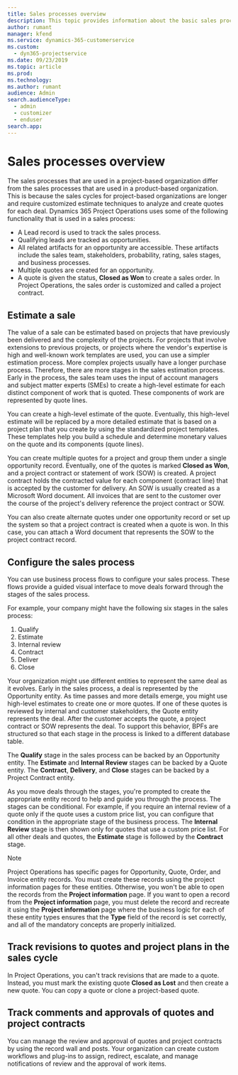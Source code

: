 ```yaml
---
title: Sales processes overview
description: This topic provides information about the basic sales processes.  
author: rumant
manager: kfend
ms.service: dynamics-365-customerservice
ms.custom: 
  - dyn365-projectservice
ms.date: 09/23/2019
ms.topic: article
ms.prod: 
ms.technology: 
ms.author: rumant
audience: Admin
search.audienceType: 
  - admin
  - customizer
  - enduser
search.app: 
---
```


# Sales processes overview

The sales processes that are used in a project-based organization differ from the sales processes that are used in a product-based organization. This is because the sales cycles for project-based organizations are longer and require customized estimate techniques to analyze and create quotes for each deal. Dynamics 365 Project Operations uses some of the following functionality that is used in a sales process:

- A Lead record is used to track the sales process.
- Qualifying leads are tracked as opportunities.
- All related artifacts for an opportunity are accessible. These artifacts include the sales team, stakeholders, probability, rating, sales stages, and business processes.
- Multiple quotes are created for an opportunity.
- A quote is given the status, **Closed as Won** to create a sales order. In Project Operations, the sales order is customized and called a project contract.

## Estimate a sale
The value of a sale can be estimated based on projects that have previously been delivered and the complexity of the projects. For projects that involve extensions to previous projects, or projects where the vendor's expertise is high and well-known work templates are used, you can use a simpler estimation process. More complex projects usually have a longer purchase process. Therefore, there are more stages in the sales estimation process. Early in the process, the sales team uses the input of account managers and subject matter experts (SMEs) to create a high-level estimate for each distinct component of work that is quoted. These components of work are represented by quote lines. 

You can create a high-level estimate of the quote. Eventually, this high-level estimate will be replaced by a more detailed estimate that is based on a project plan that you create by using the standardized project templates. These templates help you build a schedule and determine monetary values on the quote and its components (quote lines). 

You can create multiple quotes for a project and group them under a single opportunity record. Eventually, one of the quotes is marked **Closed as Won**, and a project contract or statement of work (SOW) is created. A project contract holds the contracted value for each component (contract line) that is accepted by the customer for delivery. An SOW is usually created as a Microsoft Word document. All invoices that are sent to the customer over the course of the project's delivery reference the project contract or SOW.

You can also create alternate quotes under one opportunity record or set up the system so that a project contract is created when a quote is won. In this case, you can attach a Word document that represents the SOW to the project contract record.

## Configure the sales process
You can use business process flows to configure your sales process. These flows provide a guided visual interface to move deals forward through the stages of the sales process.

For example, your company might have the following six stages in the sales process:

1. Qualify
2. Estimate
3. Internal review
4. Contract
5. Deliver
6. Close
 
Your organization might use different entities to represent the same deal as it evolves. Early in the sales process, a deal is represented by the Opportunity entity. As time passes and more details emerge, you might use high-level estimates to create one or more quotes. If one of these quotes is reviewed by internal and customer stakeholders, the Quote entity represents the deal. After the customer accepts the quote, a project contract or SOW represents the deal. To support this behavior, BPFs are structured so that each stage in the process is linked to a different database table.

The **Qualify** stage in the sales process can be backed by an Opportunity entity. The **Estimate** and **Internal Review** stages can be backed by a Quote entity. The **Contract**, **Delivery**, and **Close** stages can be backed by a Project Contract entity.

As you move deals through the stages, you're prompted to create the appropriate entity record to help and guide you through the process. The stages can be conditional. For example, if you require an internal review of a quote only if the quote uses a custom price list, you can configure that condition in the appropriate stage of the business process. The **Internal Review** stage is then shown only for quotes that use a custom price list. For all other deals and quotes, the **Estimate** stage is followed by the **Contract** stage.

> [!NOTE]
> Project Operations has specific pages for Opportunity, Quote, Order, and Invoice entity records. You must create these records using the project information pages for these entities. Otherwise, you won't be able to open the records from the **Project information** page. If you want to open a record from the **Project information** page, you must delete the record and recreate it using the **Project information** page where the business logic for each of these entity types ensures that the **Type** field of the record is set correctly, and all of the mandatory concepts are properly initialized.


## Track revisions to quotes and project plans in the sales cycle
In Project Operations, you can't track revisions that are made to a quote. Instead, you must mark the existing quote **Closed as Lost** and then create a new quote. You can copy a quote or clone a project-based quote.

## Track comments and approvals of quotes and project contracts
You can manage the review and approval of quotes and project contracts by using the record wall and posts. Your organization can create custom workflows and plug-ins to assign, redirect, escalate, and manage notifications of review and the approval of work items.
